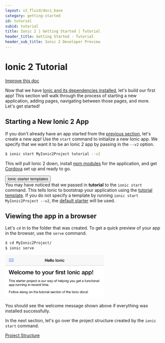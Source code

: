 ```yaml
---
layout: v2_fluid/docs_base
category: getting-started
id: tutorial
subid: tutorial
title: Ionic 2 | Getting Started | Tutorial
header_title: Getting Started - Tutorial
header_sub_title: Ionic 2 Developer Preview
---
```


# Ionic 2 Tutorial

<a class="improve-docs" href='https://github.com/driftyco/ionic-site/edit/ionic2/docs/v2/getting-started/tutorial/index.md'>
  Improve this doc
</a>

Now that we have [Ionic and its dependencies installed](../installation), let's build our first app! This section will walk through the process of starting a new application, adding pages, navigating between those pages, and more. Let's get started!


## Starting a New Ionic 2 App

If you don't already have an app started from the [previous section](../installation), let's create a new app! Use the `start` command to initialize a new Ionic app. We specify that we want it to be an Ionic 2 app by passing in the `--v2` option.

```bash
$ ionic start MyIonic2Project tutorial --v2
```

This will pull Ionic 2 down, install [npm modules](../../resources/what-is/#npm) for the application, and get [Cordova](../../resources/what-is/#cordova) set up and ready to go.

<button type="button" class="btn btn-primary btn-sm" data-toggle="collapse" data-target="#starter-templates">
  Ionic starter templates
</button>

<div id="starter-templates" class="collapse well">
You may have noticed that we passed in <b>tutorial</b> to the <code>ionic start</code> command. This tells Ionic to bootstrap your application using the <a href="https://github.com/driftyco/ionic2-starter-tutorial">tutorial template</a>. If you do not specify a template by running <code>ionic start MyIonic2Project --v2</code>, the <a href="https://github.com/driftyco/ionic2-starter">default starter</a> will be used.
</div>


## Viewing the app in a browser
Let's `cd` in to the folder that was created. To get a quick preview of your app in the browser, use the `serve` command.

```bash
$ cd MyIonic2Project/
$ ionic serve
```

<img src="/img/docs/tutorial-screen.png" style="max-width: 320px">

You should see the welcome message shown above if everything was installed successfully.

In the next section, let's go over the project structure created by the `ionic start` command.


<a href="project-structure/" class="btn btn-primary">Project Structure</a>
